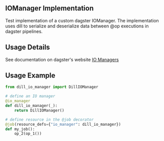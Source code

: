 ## IOManager Implementation

Test implementation of a custom dagster IOManager. The implementation uses dill to serialize and deserialize data between @op executions in dagster pipelines.

## Usage Details

See documentation on dagster's website [IO Managers](https://docs.dagster.io/concepts/io-management/io-managers)

## Usage Example

```python
from dill_io_manager import DillIOManager

# define an IO manager
@io_manager
def dill_io_manager(_):
    return DillIOManager()

# define resource in the @job decorator
@job(resource_defs={"io_manager": dill_io_manager})
def my_job():
    op_2(op_1())
```

